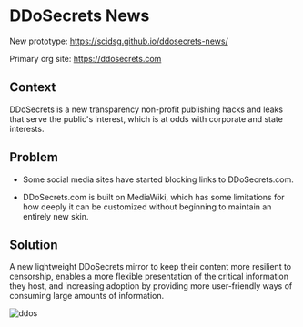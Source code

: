 # DDoSecrets News

New prototype: https://scidsg.github.io/ddosecrets-news/

Primary org site: https://ddosecrets.com

## Context

DDoSecrets is a new transparency non-profit publishing hacks and leaks that serve the public's interest, which is at odds with corporate and state interests. 

## Problem

- Some social media sites have started blocking links to DDoSecrets.com. 

- DDoSecrets.com is built on MediaWiki, which has some limitations for how deeply it can be customized without beginning to maintain an entirely new skin.

## Solution

A new lightweight DDoSecrets mirror to keep their content more resilient to censorship, enables a more flexible presentation of the critical information they host, and increasing adoption by providing more user-friendly ways of consuming large amounts of information.

![ddos](https://user-images.githubusercontent.com/28545431/217686367-e1950161-5d17-4ff8-a504-368210091aa7.png)
